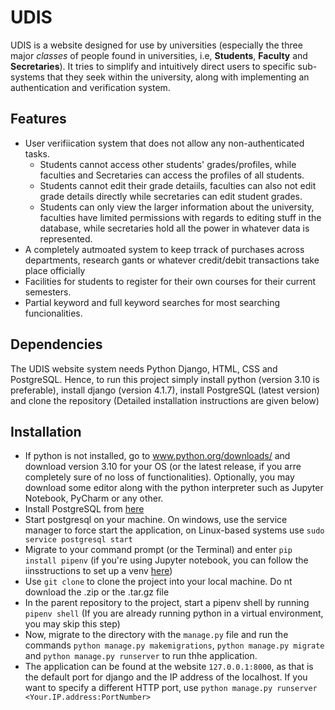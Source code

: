 # UDIS

UDIS is a website designed for use by universities (especially the three major _classes_ of people found in universities, i.e, **Students**, **Faculty** and **Secretaries**). It tries to simplify and intuitively direct users to specific sub-systems that they seek within the university, along with implementing an authentication and verification system. 

## Features

- User verifiication system that does not allow any non-authenticated tasks.
  - Students cannot access other students' grades/profiles, while faculties and Secretaries can access the profiles of all students.
  - Students cannot edit their grade detaiils, faculties can also not edit grade details directly while secretaries can edit student grades.
  - Students can only view the larger information about the university, faculties have limited permissions with regards to editing stuff in the database, while secretaries hold all the power in whatever data is represented.
- A completely autmoated system to keep trrack of purchases across departments, research gants or whatever credit/debit transactions take place officially
- Facilities for students to register for their own courses for their current semesters.
- Partial keyword and full keyword searches for most searching funcionalities.

## Dependencies

The UDIS website system needs Python Django, HTML, CSS and PostgreSQL. Hence, to run this project simply install python (version 3.10 is preferable), install django (version 4.1.7), install PostgreSQL (latest version) and clone the repository (Detailed installation instructions are given below)

## Installation

- If python is not installed, go to www.python.org/downloads/ and download version 3.10 for your OS (or the latest release, if you arre completely sure of no loss of functionalities). Optionally, you may download some editor along with the python interpreter such as Jupyter Notebook, PyCharm or any other.
- Install PostgreSQL from [here](https://www.postgresql.org/download/)
- Start postgresql on your machine. On windows, use the service manager to force start the application, on Linux-based systems use `sudo service postgresql start`
- Migrate to your command prompt (or the Terminal) and enter `pip install pipenv` (if you're using Jupyter notebook, you can follow the iinsstructions to set up a venv [here](https://www.geeksforgeeks.org/using-jupyter-notebook-in-virtual-environment/))
- Use `git clone` to clone the project into your local machine. Do nt download the .zip or the .tar.gz file
- In the parent repository to the project, start a pipenv shell by running  `pipenv shell` (If you are already running python in a virtual environment, you may skip this step)
- Now, migrate to the directory with the `manage.py` file and run the commands `python manage.py makemigrations`, `python manage.py migrate` and `python manage.py runserver` to run thhe application.
- The application can be found at the website `127.0.0.1:8000`, as that is the default port for django and the IP address of the localhost. If you want to specify a different HTTP port, use `python manage.py runserver <Your.IP.address:PortNumber>` 
